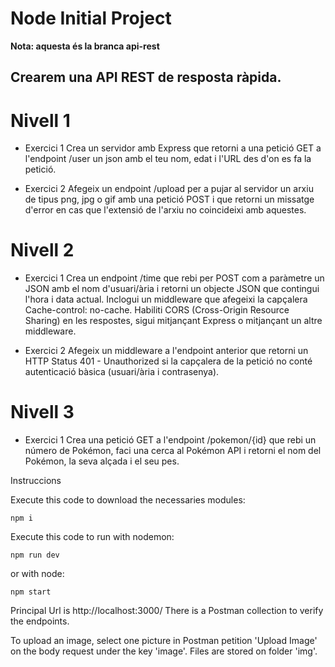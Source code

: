 
# Node Initial Project

**Nota: aquesta és la branca api-rest**

## Crearem una API REST de resposta ràpida.

# Nivell 1
- Exercici 1
Crea un servidor amb Express que retorni a una petició GET a l'endpoint /user un json amb el teu nom, edat i l'URL des d'on es fa la petició.

- Exercici 2
Afegeix un endpoint /upload per a pujar al servidor un arxiu de tipus png, jpg o gif amb una petició POST i que retorni un missatge d'error en cas que l'extensió de l'arxiu no coincideixi amb aquestes.

# Nivell 2
- Exercici 1
Crea un endpoint /time que rebi per POST com a paràmetre un JSON amb el nom d'usuari/ària i retorni un objecte JSON que contingui l'hora i data actual. Inclogui un middleware que afegeixi la capçalera Cache-control: no-cache. Habiliti CORS (Cross-Origin Resource Sharing) en les respostes, sigui mitjançant Express o mitjançant un altre middleware.

- Exercici 2
Afegeix un middleware a l'endpoint anterior que retorni un HTTP Status 401 - Unauthorized si la capçalera de la petició no conté autenticació bàsica (usuari/ària i contrasenya).


# Nivell 3
- Exercici 1
Crea una petició GET a l'endpoint /pokemon/{id} que rebi un número de Pokémon, faci una cerca al Pokémon API i retorni el nom del Pokémon, la seva alçada i el seu pes.

Instruccions

Execute this code to download the necessaries modules:
```
npm i
``` 
Execute this code to run with nodemon:

```
npm run dev
```

or with node:

```
npm start
```

Principal Url is http://localhost:3000/
There is a Postman collection to verify the endpoints.

To upload an image, select one picture in Postman petition 'Upload Image' on the body request under the key 'image'. Files are stored on folder 'img'.
